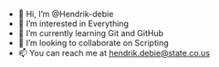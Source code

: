 - 👋 Hi, I’m @Hendrik-debie
- 👀 I’m interested in Everything
- 🌱 I’m currently learning Git and GitHub
- 💞️ I’m looking to collaborate on Scripting
- 📫 You can reach me at hendrik.debie@state.co.us
<!---
Hendrik-debie/Hendrik-debie is a ✨ special ✨ repository because its `README.md` (this file) appears on your GitHub profile.
You can click the Preview link to take a look at your changes.
--->
